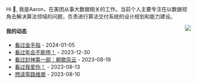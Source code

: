 Hi 👋, 我是Aaron，在美团从事大数据相关的工作。当前个人主要专注在以数据视角去解决算法领域的问题，负责进行算法交付系统的设计规划和能力建设。

<p >

<img align="right" src="https://github-readme-stats.vercel.app/api?username=aaronshan&show_icons=true&icon_color=805AD5&text_color=718096&bg_color=ffffff&hide_title=true" />

<p align="left">
     
#### 我的动态

<!-- douban starts -->
* <a href='http://movie.douban.com/subject/35074609/' target='_blank'>看过金手指</a> - 2024-01-05
* <a href='http://movie.douban.com/subject/35725869/' target='_blank'>看过年会不能停！</a> - 2023-12-30
* <a href='http://movie.douban.com/subject/10604086/' target='_blank'>看过封神第一部：朝歌风云</a> - 2023-08-19
* <a href='http://movie.douban.com/subject/35818074/' target='_blank'>看过我爱你！</a> - 2023-08-13
* <a href='https://book.douban.com/subject/26171466/' target='_blank'>想读筚路维艰</a> - 2023-08-10
<!-- douban ends -->

<!-- recent_releases starts -->

<!-- recent_releases ends -->
</p>

</p>
